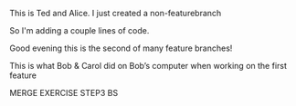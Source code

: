 

This is Ted and Alice.  I just created a non-featurebranch

So I'm adding a couple lines of code.

Good evening this is the second of many feature branches! 

This is what Bob & Carol did on Bob’s computer when working on the first feature

MERGE EXERCISE STEP3 BS